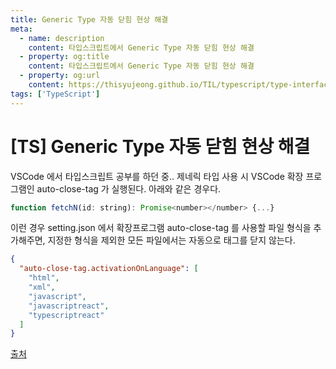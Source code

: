 ```yaml
---
title: Generic Type 자동 닫힘 현상 해결
meta:
  - name: description
    content: 타입스크립트에서 Generic Type 자동 닫힘 현상 해결
  - property: og:title
    content: 타입스크립트에서 Generic Type 자동 닫힘 현상 해결
  - property: og:url
    content: https://thisyujeong.github.io/TIL/typescript/type-interface.html
tags: ['TypeScript']
---
```


# [TS] Generic Type 자동 닫힘 현상 해결

VSCode 에서 타입스크립트 공부를 하던 중.. 제네릭 타입 사용 시 VSCode 확장 프로그램인 auto-close-tag 가 실행된다. 아래와 같은 경우다.

```js
function fetchN(id: string): Promise<number></number> {...}
```

이런 경우 setting.json 에서 확장프로그램 auto-close-tag 를 사용할 파일 형식을 추가해주면, 지정한 형식을 제외한 모든 파일에서는 자동으로 태그를 닫지 않는다.

```json
{
  "auto-close-tag.activationOnLanguage": [
    "html",
    "xml",
    "javascript",
    "javascriptreact",
    "typescriptreact"
  ]
}
```

[출처](https://intzzzero.netlify.app/blog/disable-auto-close-tag)

